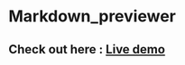 # Markdown_previewer
## Check out here : [Live demo](https://kattycreates.github.io/Markdown_previewer/)
